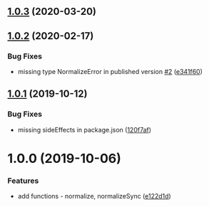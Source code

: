<a name="1.0.3"></a>
## [1.0.3](https://github.com/Wojteek/diacritics-normalizr/compare/v1.0.2...v1.0.3) (2020-03-20)



<a name="1.0.2"></a>
## [1.0.2](https://github.com/Wojteek/diacritics-normalizr/compare/v1.0.1...v1.0.2) (2020-02-17)


### Bug Fixes

* missing type NormalizeError in published version [#2](https://github.com/Wojteek/diacritics-normalizr/issues/2) ([e341f60](https://github.com/Wojteek/diacritics-normalizr/commit/e341f60))



<a name="1.0.1"></a>
## [1.0.1](https://github.com/Wojteek/diacritics-normalizr/compare/v1.0.0...v1.0.1) (2019-10-12)


### Bug Fixes

* missing sideEffects in package.json ([120f7af](https://github.com/Wojteek/diacritics-normalizr/commit/120f7af))



<a name="1.0.0"></a>
# 1.0.0 (2019-10-06)


### Features

* add functions - normalize, normalizeSync ([e122d1d](https://github.com/Wojteek/diacritics-normalizr/commit/e122d1d))




